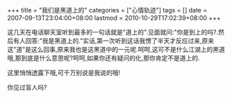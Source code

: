 +++
title = "我们是黑道上的"
categories = ["心情轨迹"]
tags = []
date = 2007-09-13T23:04:00+08:00
lastmod = 2010-10-29T17:02:39+08:00
+++



这几天在电话聊天室听到最多的一句话就是"道上的".见面就问:"你是到上的吗?.然后有人回答:"我是黑道上的."实话,第一次听到这话我愣了半天才反应过来,原来这"道"是这么回事,原来我也是这黑道中的一元呢.呵呵,这可不是什么江湖上的黑道哦,那到底是什么意思呢?呵呵,如果你还有疑问的化,那你肯定不是道上的.

这里悄悄透露下哦,可千万别说是我说的哦!

你见过盲人吗?